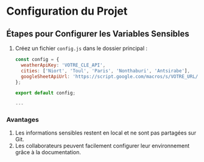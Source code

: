 # Configuration du Projet

## Étapes pour Configurer les Variables Sensibles

1. Créez un fichier `config.js` dans le dossier principal :
   ```javascript
   const config = {
     weatherApiKey: 'VOTRE_CLE_API',
     cities: ['Niort', 'Toul', 'Paris', 'Nonthaburi', 'Antsirabe'],
     googleSheetApiUrl: 'https://script.google.com/macros/s/VOTRE_URL/exec'
   };

   export default config;

   ---

### Avantages
1. Les informations sensibles restent en local et ne sont pas partagées sur Git.
2. Les collaborateurs peuvent facilement configurer leur environnement grâce à la documentation.